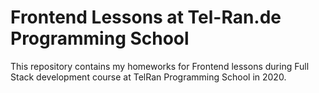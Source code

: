 # Frontend Lessons at Tel-Ran.de Programming School

This repository contains my homeworks for Frontend lessons during Full Stack development course at TelRan Programming School in 2020.
